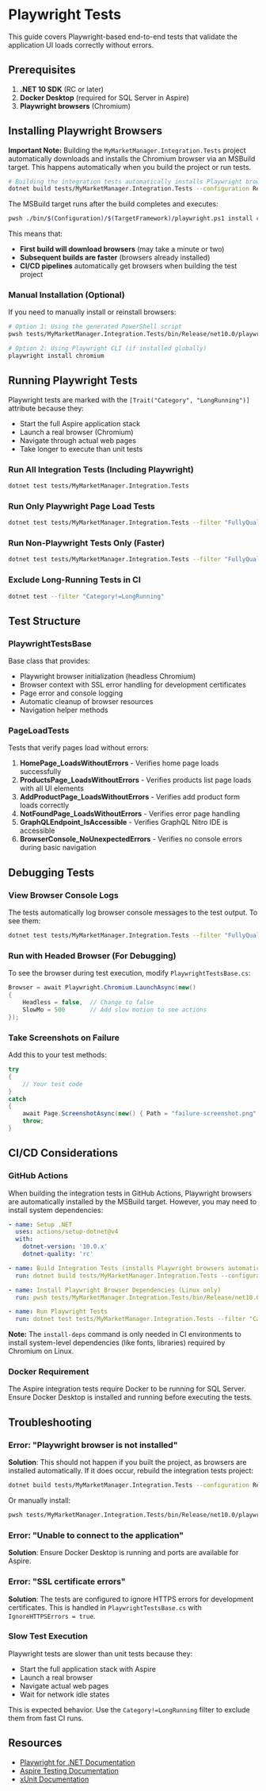 # Playwright Tests

This guide covers Playwright-based end-to-end tests that validate the application UI loads correctly without errors.

## Prerequisites

1. **.NET 10 SDK** (RC or later)
2. **Docker Desktop** (required for SQL Server in Aspire)
3. **Playwright browsers** (Chromium)

## Installing Playwright Browsers

**Important Note:** Building the `MyMarketManager.Integration.Tests` project automatically downloads and installs the Chromium browser via an MSBuild target. This happens automatically when you build the project or run tests.

```bash
# Building the integration tests automatically installs Playwright browsers
dotnet build tests/MyMarketManager.Integration.Tests --configuration Release
```

The MSBuild target runs after the build completes and executes:
```bash
pwsh ./bin/$(Configuration)/$(TargetFramework)/playwright.ps1 install chromium
```

This means that:
- **First build will download browsers** (may take a minute or two)
- **Subsequent builds are faster** (browsers already installed)
- **CI/CD pipelines** automatically get browsers when building the test project

### Manual Installation (Optional)

If you need to manually install or reinstall browsers:

```bash
# Option 1: Using the generated PowerShell script
pwsh tests/MyMarketManager.Integration.Tests/bin/Release/net10.0/playwright.ps1 install chromium

# Option 2: Using Playwright CLI (if installed globally)
playwright install chromium
```

## Running Playwright Tests

Playwright tests are marked with the `[Trait("Category", "LongRunning")]` attribute because they:
- Start the full Aspire application stack
- Launch a real browser (Chromium)
- Navigate through actual web pages
- Take longer to execute than unit tests

### Run All Integration Tests (Including Playwright)

```bash
dotnet test tests/MyMarketManager.Integration.Tests
```

### Run Only Playwright Page Load Tests

```bash
dotnet test tests/MyMarketManager.Integration.Tests --filter "FullyQualifiedName~PageLoadTests"
```

### Run Non-Playwright Tests Only (Faster)

```bash
dotnet test tests/MyMarketManager.Integration.Tests --filter "FullyQualifiedName~GraphQLEndpointTests"
```

### Exclude Long-Running Tests in CI

```bash
dotnet test --filter "Category!=LongRunning"
```

## Test Structure

### PlaywrightTestsBase

Base class that provides:
- Playwright browser initialization (headless Chromium)
- Browser context with SSL error handling for development certificates
- Page error and console logging
- Automatic cleanup of browser resources
- Navigation helper methods

### PageLoadTests

Tests that verify pages load without errors:

1. **HomePage_LoadsWithoutErrors** - Verifies home page loads successfully
2. **ProductsPage_LoadsWithoutErrors** - Verifies products list page loads with all UI elements
3. **AddProductPage_LoadsWithoutErrors** - Verifies add product form loads correctly
4. **NotFoundPage_LoadsWithoutErrors** - Verifies error page handling
5. **GraphQLEndpoint_IsAccessible** - Verifies GraphQL Nitro IDE is accessible
6. **BrowserConsole_NoUnexpectedErrors** - Verifies no console errors during basic navigation

## Debugging Tests

### View Browser Console Logs

The tests automatically log browser console messages to the test output. To see them:

```bash
dotnet test tests/MyMarketManager.Integration.Tests --filter "FullyQualifiedName~PageLoadTests" --logger "console;verbosity=detailed"
```

### Run with Headed Browser (For Debugging)

To see the browser during test execution, modify `PlaywrightTestsBase.cs`:

```csharp
Browser = await Playwright.Chromium.LaunchAsync(new()
{
    Headless = false,  // Change to false
    SlowMo = 500       // Add slow motion to see actions
});
```

### Take Screenshots on Failure

Add this to your test methods:

```csharp
try
{
    // Your test code
}
catch
{
    await Page.ScreenshotAsync(new() { Path = "failure-screenshot.png" });
    throw;
}
```

## CI/CD Considerations

### GitHub Actions

When building the integration tests in GitHub Actions, Playwright browsers are automatically installed by the MSBuild target. However, you may need to install system dependencies:

```yaml
- name: Setup .NET
  uses: actions/setup-dotnet@v4
  with:
    dotnet-version: '10.0.x'
    dotnet-quality: 'rc'

- name: Build Integration Tests (installs Playwright browsers automatically)
  run: dotnet build tests/MyMarketManager.Integration.Tests --configuration Release

- name: Install Playwright Browser Dependencies (Linux only)
  run: pwsh tests/MyMarketManager.Integration.Tests/bin/Release/net10.0/playwright.ps1 install-deps chromium

- name: Run Playwright Tests
  run: dotnet test tests/MyMarketManager.Integration.Tests --filter "Category=LongRunning" --no-build
```

**Note:** The `install-deps` command is only needed in CI environments to install system-level dependencies (like fonts, libraries) required by Chromium on Linux.

### Docker Requirement

The Aspire integration tests require Docker to be running for SQL Server. Ensure Docker Desktop is installed and running before executing the tests.

## Troubleshooting

### Error: "Playwright browser is not installed"

**Solution**: This should not happen if you built the project, as browsers are installed automatically. If it does occur, rebuild the integration tests project:
```bash
dotnet build tests/MyMarketManager.Integration.Tests --configuration Release
```

Or manually install:
```bash
pwsh tests/MyMarketManager.Integration.Tests/bin/Release/net10.0/playwright.ps1 install chromium
```

### Error: "Unable to connect to the application"

**Solution**: Ensure Docker Desktop is running and ports are available for Aspire.

### Error: "SSL certificate errors"

**Solution**: The tests are configured to ignore HTTPS errors for development certificates. This is handled in `PlaywrightTestsBase.cs` with `IgnoreHTTPSErrors = true`.

### Slow Test Execution

Playwright tests are slower than unit tests because they:
- Start the full application stack with Aspire
- Launch a real browser
- Navigate actual web pages
- Wait for network idle states

This is expected behavior. Use the `Category!=LongRunning` filter to exclude them from fast CI runs.

## Resources

- [Playwright for .NET Documentation](https://playwright.dev/dotnet/)
- [Aspire Testing Documentation](https://learn.microsoft.com/en-us/dotnet/aspire/fundamentals/testing)
- [xUnit Documentation](https://xunit.net/)

